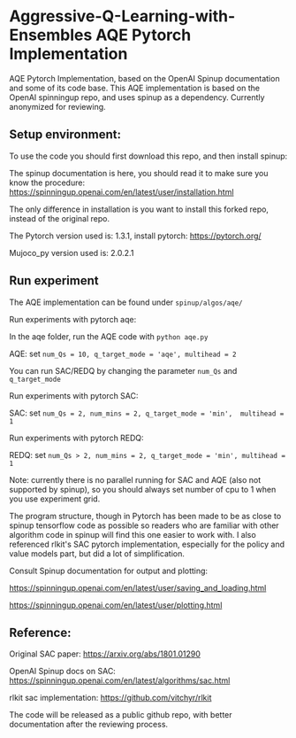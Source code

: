 # Aggressive-Q-Learning-with-Ensembles AQE Pytorch Implementation
AQE Pytorch Implementation, based on the OpenAI Spinup documentation and some of its code base. This AQE implementation is based on the OpenAI spinningup repo, and uses spinup as a dependency. 
Currently anonymized for reviewing.

## Setup environment:
To use the code you should first download this repo, and then install spinup:

The spinup documentation is here, you should read it to make sure you know the procedure: https://spinningup.openai.com/en/latest/user/installation.html

The only difference in installation is you want to install this forked repo, instead of the original repo.

The Pytorch version used is: 1.3.1, install pytorch:
https://pytorch.org/

Mujoco_py version used is: 2.0.2.1

## Run experiment
The AQE implementation can be found under `spinup/algos/aqe/`

Run experiments with pytorch aqe:

In the aqe folder, run the AQE code with `python aqe.py`

AQE: set `num_Qs = 10, q_target_mode = 'aqe', multihead = 2`



You can run SAC/REDQ by changing the parameter `num_Qs` and `q_target_mode`


Run experiments with pytorch SAC:

SAC: set `num_Qs = 2, num_mins = 2, q_target_mode = 'min',  multihead = 1`



Run experiments with pytorch REDQ:

REDQ: set `num_Qs > 2, num_mins = 2, q_target_mode = 'min', multihead = 1`


Note: currently there is no parallel running for SAC and AQE (also not supported by spinup), so you should always set number of cpu to 1 when you use experiment grid.

The program structure, though in Pytorch has been made to be as close to spinup tensorflow code as possible so readers who are familiar with other algorithm code in spinup will find this one easier to work with. I also referenced rlkit's SAC pytorch implementation, especially for the policy and value models part, but did a lot of simplification. 

Consult Spinup documentation for output and plotting:

https://spinningup.openai.com/en/latest/user/saving_and_loading.html

https://spinningup.openai.com/en/latest/user/plotting.html


## Reference: 

Original SAC paper: https://arxiv.org/abs/1801.01290

OpenAI Spinup docs on SAC: https://spinningup.openai.com/en/latest/algorithms/sac.html

rlkit sac implementation: https://github.com/vitchyr/rlkit

The code will be released as a public github repo, with better documentation after the reviewing process. 
